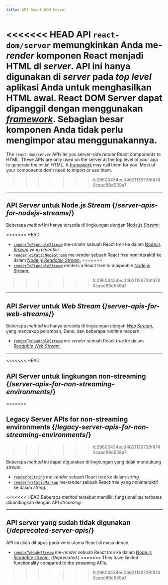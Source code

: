 ```yaml
---
title: API React DOM Server
---
```


<Intro>

<<<<<<< HEAD
API `react-dom/server` memungkinkan Anda me-*render* komponen React menjadi HTML di *server*. API ini hanya digunakan di *server* pada *top level* aplikasi Anda untuk menghasilkan HTML awal. React DOM Server dapat dipanggil dengan menggunakan [*framework*](/learn/start-a-new-react-project#production-grade-react-frameworks). Sebagian besar komponen Anda tidak perlu mengimpor atau menggunakannya.
=======
The `react-dom/server` APIs let you server-side render React components to HTML. These APIs are only used on the server at the top level of your app to generate the initial HTML. A [framework](/learn/start-a-new-react-project#production-grade-react-frameworks) may call them for you. Most of your components don't need to import or use them.
>>>>>>> fc29603434ec04621139738f4740caed89d659a7

</Intro>

---

## API *Server* untuk Node.js *Stream* {/*server-apis-for-nodejs-streams*/}

Beberapa *method* ini hanya tersedia di lingkungan dengan [Node.js *Stream*:](https://nodejs.org/api/stream.html)

<<<<<<< HEAD
* [`renderToPipeableStream`](/reference/react-dom/server/renderToPipeableStream) me-*render* sebuah React *tree* ke dalam [Node.js *Stream*](https://nodejs.org/api/stream.html) yang *pipeable*.
* [`renderToStaticNodeStream`](/reference/react-dom/server/renderToStaticNodeStream) me-*render* sebuah React *tree* noninteraktif ke dalam [Node.js *Readable Stream*.](https://nodejs.org/api/stream.html#readable-streams)
=======
* [`renderToPipeableStream`](/reference/react-dom/server/renderToPipeableStream) renders a React tree to a pipeable [Node.js Stream.](https://nodejs.org/api/stream.html)
>>>>>>> fc29603434ec04621139738f4740caed89d659a7

---

## API *Server* untuk *Web Stream* {/*server-apis-for-web-streams*/}

Beberapa *method* ini hanya tersedia di lingkungan dengan [*Web Stream*](https://developer.mozilla.org/en-US/docs/Web/API/Streams_API), yang mencakup peramban, Deno, dan beberapa *runtime* modern:

* [`renderToReadableStream`](/reference/react-dom/server/renderToReadableStream) me-*render* sebuah React *tree* ke dalam [*Readable Web Stream*.](https://developer.mozilla.org/en-US/docs/Web/API/ReadableStream)

---

<<<<<<< HEAD
## API Server untuk lingkungan non-streaming {/*server-apis-for-non-streaming-environments*/}
=======
## Legacy Server APIs for non-streaming environments {/*legacy-server-apis-for-non-streaming-environments*/}
>>>>>>> fc29603434ec04621139738f4740caed89d659a7

Beberapa *method* ini dapat digunakan di lingkungan yang tidak mendukung *stream*:

* [`renderToString`](/reference/react-dom/server/renderToString) me-*render* sebuah React *tree* ke dalam *string*.
* [`renderToStaticMarkup`](/reference/react-dom/server/renderToStaticMarkup) me-*render* sebuah React *tree* yang noninteraktif ke dalam *string*.

<<<<<<< HEAD
Beberapa *method* tersebut memiliki fungsionalitas terbatas dibandingkan dengan API *streaming*.

---

## API server yang sudah tidak digunakan {/*deprecated-server-apis*/}

<Deprecated>

API ini akan dihapus pada versi utama React di masa depan.

</Deprecated>

* [`renderToNodeStream`](/reference/react-dom/server/renderToNodeStream) me-*render* sebuah React *tree* ke dalam [Node.js *Readable stream*.](https://nodejs.org/api/stream.html#readable-streams) (*Deprecated*.)
=======
They have limited functionality compared to the streaming APIs.
>>>>>>> fc29603434ec04621139738f4740caed89d659a7
